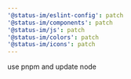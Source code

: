 ```yaml
---
'@status-im/eslint-config': patch
'@status-im/components': patch
'@status-im/js': patch
'@status-im/colors': patch
'@status-im/icons': patch
---
```


use pnpm and update node
